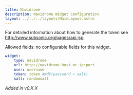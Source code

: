 ```yaml
---
title: Navidrome
description: Navidrome Widget Configuration
layout: ../../../layouts/MainLayout.astro
---
```


For detailed information about how to generate the token see http://www.subsonic.org/pages/api.jsp.

Allowed fields: no configurable fields for this widget.

```yaml
widget:
    type: navidrome
    url: http://navidrome.host.or.ip:port
    user: username
    token: token #md5(password + salt)
    salt: randomsalt
```

*Added in v0.X.X*
